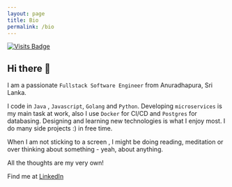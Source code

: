 ```yaml
---
layout: page
title: Bio
permalink: /bio
---
```


[![Visits Badge](https://badges.pufler.dev/visits/isurunuwanthilaka/isurunuwanthilaka.github.io)](https://badges.pufler.dev)

## Hi there 👋

I am a passionate `Fullstack Software Engineer` from Anuradhapura, Sri Lanka.

I code in `Java` , `Javascript`, `Golang` and `Python`. Developing `microservices` is my main task at work, also I use `Docker` for CI/CD and `Postgres` for databasing. Designing and learning new technologies is what I enjoy most. I do many side projects :) in free time. 

When I am not sticking to a screen , I might be doing reading, meditation or over thinking about something - yeah, about anything.

All the thoughts are my very own!

Find me at [LinkedIn](https://www.linkedin.com/in/isurunuwanthilaka/)

